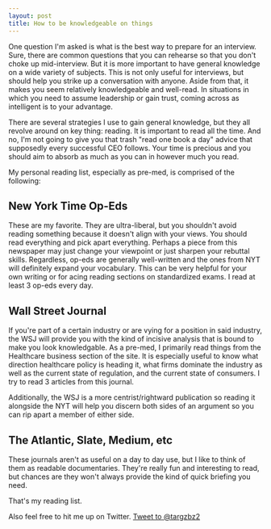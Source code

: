 ```yaml
---
layout: post
title: How to be knowledgeable on things
---
```


One question I'm asked is what is the best way to prepare for an interview. Sure, there are common questions that you can rehearse so that you don't choke up mid-interview. But it is more important to have general knowledge on a wide variety of subjects. This is not only useful for interviews, but should help you strike up a conversation with anyone. Aside from that, it makes you seem relatively knowledgeable and well-read. In situations in which you need to assume leadership or gain trust, coming across as intelligent is to your advantage. 

There are several strategies I use to gain general knowledge, but they all revolve around on key thing: reading. It is important to read all the time. And no, I'm not going to give you that trash "read one book a day" advice that supposedly every successful CEO follows. Your time is precious and you should aim to absorb as much as you can in however much you read.

My personal reading list, especially as pre-med, is comprised of the following:

## New York Time Op-Eds
These are my favorite. They are ultra-liberal, but you shouldn't avoid reading something because it doesn't align with your views. You should read everything and pick apart everything. Perhaps a piece from this newspaper may just change your viewpoint or just sharpen your rebuttal skills. Regardless, op-eds are generally well-written and the ones from NYT will definitely expand your vocabulary. This can be very helpful for your own writing or for acing reading sections on standardized exams. I read at least 3 op-eds every day. 

## Wall Street Journal
If you're part of a certain industry or are vying for a position in said industry, the WSJ will provide you with the kind of incisive analysis that is bound to make you look knowledgable. As a pre-med, I primarily read things from the Healthcare business section of the site. It is especially useful to know what direction healthcare policy is heading it, what firms dominate the industry as well as the current state of regulation, and the current state of consumers. I try to read 3 articles from this journal.

Additionally, the WSJ is a more centrist/rightward publication so reading it alongside the NYT will help you discern both sides of an argument so you can rip apart a member of either side.

## The Atlantic, Slate, Medium, etc
These journals aren't as useful on a day to day use, but I like to think of them as readable documentaries. They're really fun and interesting to read, but chances are they won't always provide the kind of quick briefing you need.  

That's my reading list.

Also feel free to hit me up on Twitter. <a href="https://twitter.com/intent/tweet?screen_name=targzbz2&ref_src=twsrc%5Etfw" class="twitter-mention-button" data-show-count="false">Tweet to @targzbz2</a><script async src="https://platform.twitter.com/widgets.js" charset="utf-8"></script>
